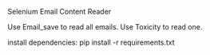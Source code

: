 Selenium Email Content Reader

Use Email_save to read all emails.
Use Toxicity to read one.

install dependencies: pip install -r requirements.txt
